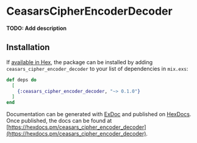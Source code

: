 # CeasarsCipherEncoderDecoder

**TODO: Add description**

## Installation

If [available in Hex](https://hex.pm/docs/publish), the package can be installed
by adding `ceasars_cipher_encoder_decoder` to your list of dependencies in `mix.exs`:

```elixir
def deps do
  [
    {:ceasars_cipher_encoder_decoder, "~> 0.1.0"}
  ]
end
```

Documentation can be generated with [ExDoc](https://github.com/elixir-lang/ex_doc)
and published on [HexDocs](https://hexdocs.pm). Once published, the docs can
be found at [https://hexdocs.pm/ceasars_cipher_encoder_decoder](https://hexdocs.pm/ceasars_cipher_encoder_decoder).
